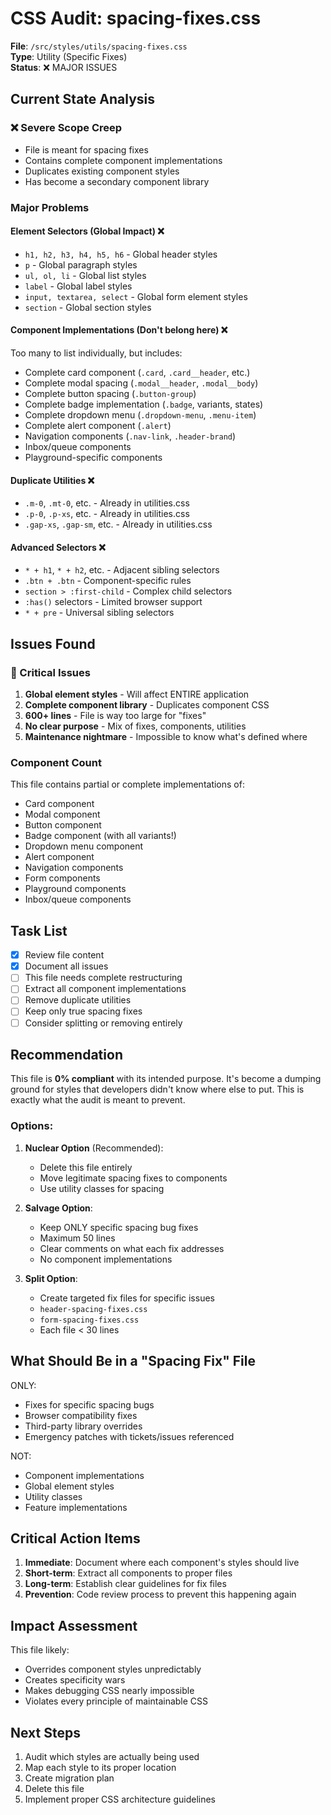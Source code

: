 # CSS Audit: spacing-fixes.css

**File**: `/src/styles/utils/spacing-fixes.css`  
**Type**: Utility (Specific Fixes)  
**Status**: ❌ MAJOR ISSUES

## Current State Analysis

### ❌ Severe Scope Creep
- File is meant for spacing fixes
- Contains complete component implementations
- Duplicates existing component styles
- Has become a secondary component library

### Major Problems

#### Element Selectors (Global Impact) ❌
- `h1, h2, h3, h4, h5, h6` - Global header styles
- `p` - Global paragraph styles
- `ul, ol, li` - Global list styles
- `label` - Global label styles
- `input, textarea, select` - Global form element styles
- `section` - Global section styles

#### Component Implementations (Don't belong here) ❌
Too many to list individually, but includes:
- Complete card component (`.card`, `.card__header`, etc.)
- Complete modal spacing (`.modal__header`, `.modal__body`)
- Complete button spacing (`.button-group`)
- Complete badge implementation (`.badge`, variants, states)
- Complete dropdown menu (`.dropdown-menu`, `.menu-item`)
- Complete alert component (`.alert`)
- Navigation components (`.nav-link`, `.header-brand`)
- Inbox/queue components
- Playground-specific components

#### Duplicate Utilities ❌
- `.m-0`, `.mt-0`, etc. - Already in utilities.css
- `.p-0`, `.p-xs`, etc. - Already in utilities.css
- `.gap-xs`, `.gap-sm`, etc. - Already in utilities.css

#### Advanced Selectors ❌
- `* + h1`, `* + h2`, etc. - Adjacent sibling selectors
- `.btn + .btn` - Component-specific rules
- `section > :first-child` - Complex child selectors
- `:has()` selectors - Limited browser support
- `* + pre` - Universal sibling selectors

## Issues Found

### 🔴 Critical Issues
1. **Global element styles** - Will affect ENTIRE application
2. **Complete component library** - Duplicates component CSS
3. **600+ lines** - File is way too large for "fixes"
4. **No clear purpose** - Mix of fixes, components, utilities
5. **Maintenance nightmare** - Impossible to know what's defined where

### Component Count
This file contains partial or complete implementations of:
- Card component
- Modal component
- Button component
- Badge component (with all variants!)
- Dropdown menu component
- Alert component
- Navigation components
- Form components
- Playground components
- Inbox/queue components

## Task List

- [x] Review file content
- [x] Document all issues
- [ ] This file needs complete restructuring
- [ ] Extract all component implementations
- [ ] Remove duplicate utilities
- [ ] Keep only true spacing fixes
- [ ] Consider splitting or removing entirely

## Recommendation

This file is **0% compliant** with its intended purpose. It's become a dumping ground for styles that developers didn't know where else to put. This is exactly what the audit is meant to prevent.

### Options:

1. **Nuclear Option** (Recommended):
   - Delete this file entirely
   - Move legitimate spacing fixes to components
   - Use utility classes for spacing

2. **Salvage Option**:
   - Keep ONLY specific spacing bug fixes
   - Maximum 50 lines
   - Clear comments on what each fix addresses
   - No component implementations

3. **Split Option**:
   - Create targeted fix files for specific issues
   - `header-spacing-fixes.css`
   - `form-spacing-fixes.css`
   - Each file < 30 lines

## What Should Be in a "Spacing Fix" File

ONLY:
- Fixes for specific spacing bugs
- Browser compatibility fixes
- Third-party library overrides
- Emergency patches with tickets/issues referenced

NOT:
- Component implementations
- Global element styles
- Utility classes
- Feature implementations

## Critical Action Items

1. **Immediate**: Document where each component's styles should live
2. **Short-term**: Extract all components to proper files
3. **Long-term**: Establish clear guidelines for fix files
4. **Prevention**: Code review process to prevent this happening again

## Impact Assessment

This file likely:
- Overrides component styles unpredictably
- Creates specificity wars
- Makes debugging CSS nearly impossible
- Violates every principle of maintainable CSS

## Next Steps

1. Audit which styles are actually being used
2. Map each style to its proper location
3. Create migration plan
4. Delete this file
5. Implement proper CSS architecture guidelines